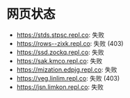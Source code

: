 # 网页状态
- https://stds.stpsc.repl.co: 失败
- https://rows--zixk.repl.co: 失败 (403)
- https://ssd.zockq.repl.co: 失败
- https://sak.kmco.repl.co: 失败
- https://mization.edpjg.repl.co: 失败
- https://veg.linlim.repl.co: 失败 (403)
- https://jsn.limkon.repl.co: 失败
